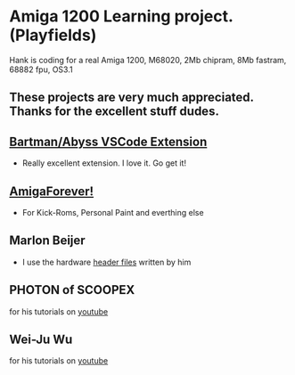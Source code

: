 # Amiga 1200 Learning project. (Playfields)

Hank is coding for a real Amiga 1200, M68020, 2Mb chipram, 8Mb fastram, 68882 fpu, OS3.1

## These projects are very much appreciated. Thanks for the excellent stuff dudes.

## [Bartman/Abyss VSCode Extension](https://github.com/BartmanAbyss/vscode-amiga-debug)
- Really excellent extension. I love it. Go get it!

## [AmigaForever!](https://www.amigaforever.com)
- For Kick-Roms, Personal Paint and everthing else

## Marlon Beijer
- I use the hardware [header files](https://github.com/AmigaPorts/Amiga-Scoopex-C) written by him 

## PHOTON of SCOOPEX 
for his tutorials on [youtube](https://www.youtube.com/channel/UC1lfCoAuwbQ22H-KoImEygg)

## Wei-Ju Wu 
for his tutorials on [youtube](https://www.youtube.com/channel/UC1lfCoAuwbQ22H-KoImEygg)